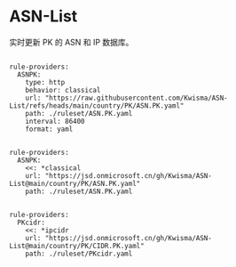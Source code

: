 
# ASN-List

实时更新 PK 的 ASN 和 IP 数据库。

<pre><code class="language-javascript">
rule-providers:
  ASNPK:
    type: http
    behavior: classical
    url: "https://raw.githubusercontent.com/Kwisma/ASN-List/refs/heads/main/country/PK/ASN.PK.yaml"
    path: ./ruleset/ASN.PK.yaml
    interval: 86400
    format: yaml
</code></pre>

<pre><code class="language-javascript">
rule-providers:
  ASNPK:
    <<: *classical
    url: "https://jsd.onmicrosoft.cn/gh/Kwisma/ASN-List@main/country/PK/ASN.PK.yaml"
    path: ./ruleset/ASN.PK.yaml
</code></pre>

<pre><code class="language-javascript">
rule-providers:
  PKcidr:
    <<: *ipcidr
    url: "https://jsd.onmicrosoft.cn/gh/Kwisma/ASN-List@main/country/PK/CIDR.PK.yaml"
    path: ./ruleset/PKcidr.yaml
</code></pre>